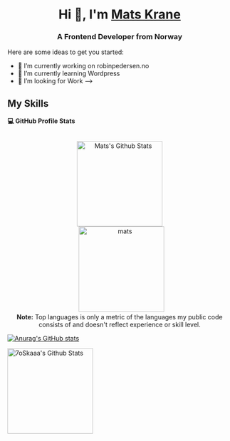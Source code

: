 <h1 align="center">Hi 👋, I'm <a href="https://100rabhcsmc.github.io/Me.io/" target="blank">
Mats Krane</a></h1>
<h3 align="center">A Frontend Developer from Norway</h3>

Here are some ideas to get you started:

- 🔭 I’m currently working on robinpedersen.no
- 🌱 I’m currently learning Wordpress
- 👯 I’m looking for Work
-->

## My Skills

<summary><b>💻 GitHub Profile Stats</b></summary>
  <br/>
     <p align="center">
        <a href="https://github.com/matskrane/github-readme-stats"><img alt="Mats's Github Stats" src="https://github-readme-stats.vercel.app/api?        username=7oSkaaa&show_icons=true&count_private=true&theme=algolia" height="192px"/></a>
   <br/>
        &nbsp;
	  <img src="https://github-readme-stats.vercel.app/api/top-langs?username=matskrane_count=10&show_icons=true&locale=en&layout=compact&theme=algolia" alt="mats" height="192px"/>
  <br/>
  <b>Note:</b> Top languages is only a metric of the languages my public code consists of and doesn't reflect experience or skill level.
  </p>


[![Anurag's GitHub stats](https://github-readme-stats.vercel.app/api?username=matskrane)](https://github.com/anuraghazra/github-readme-stats)

<a href="https://github.com/anuraghazra/github-readme-stats"><img alt="7oSkaaa's Github Stats" src="https://github-readme-stats.vercel.app/api?username=matskrane&show_icons=true&count_private=true&theme=algolia" height="192px"/></a>

